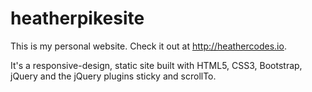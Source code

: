 # heatherpikesite
This is my personal website. Check it out at http://heathercodes.io.

It's a responsive-design, static site built with HTML5, CSS3, Bootstrap, jQuery and the jQuery plugins sticky and scrollTo.
